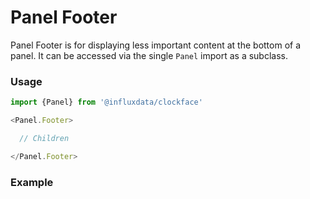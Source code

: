 # Panel Footer

Panel Footer is for displaying less important content at the bottom of a panel. It can be accessed via the single `Panel` import as a subclass.

### Usage
```js
import {Panel} from '@influxdata/clockface'

<Panel.Footer>

  // Children

</Panel.Footer>
```

### Example
<!-- STORY -->


<!-- STORY HIDE START -->

<!-- STORY HIDE END -->

<!-- PROPS -->

